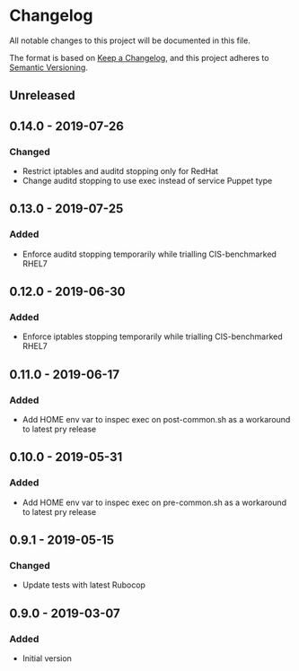 # Changelog

All notable changes to this project will be documented in this file.

The format is based on [Keep a Changelog](https://keepachangelog.com/en/1.0.0/),
and this project adheres to [Semantic Versioning](https://semver.org/spec/v2.0.0.html).

## Unreleased

## 0.14.0 - 2019-07-26
### Changed
- Restrict iptables and auditd stopping only for RedHat
- Change auditd stopping to use exec instead of service Puppet type

## 0.13.0 - 2019-07-25
### Added
- Enforce auditd stopping temporarily while trialling CIS-benchmarked RHEL7

## 0.12.0 - 2019-06-30
### Added
- Enforce iptables stopping temporarily while trialling CIS-benchmarked RHEL7

## 0.11.0 - 2019-06-17
### Added
- Add HOME env var to inspec exec on post-common.sh as a workaround to latest pry release

## 0.10.0 - 2019-05-31
### Added
- Add HOME env var to inspec exec on pre-common.sh as a workaround to latest pry release

## 0.9.1 - 2019-05-15
### Changed
- Update tests with latest Rubocop

## 0.9.0 - 2019-03-07
### Added
- Initial version
